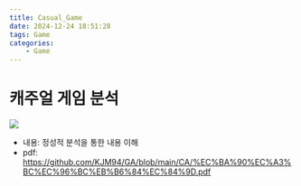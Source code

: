 ```yaml
---
title: Casual_Game
date: 2024-12-24 18:51:28
tags: Game
categories:
    - Game
---
```

# 캐주얼 게임 분석

![](/image/버섯.jpg)

- 내용: 정성적 분석을 통한 내용 이해
- pdf: https://github.com/KJM94/GA/blob/main/CA/%EC%BA%90%EC%A3%BC%EC%96%BC%EB%B6%84%EC%84%9D.pdf